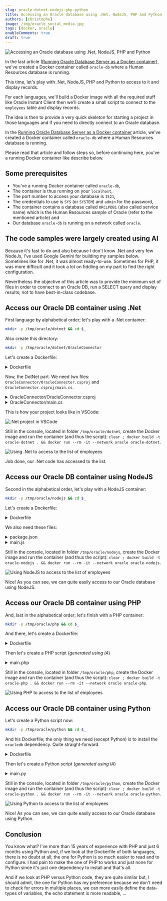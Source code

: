 ```yaml
---
slug: oracle-dotnet-nodejs-php-python
title: Accessing an Oracle database using .Net, NodeJS, PHP and Python
authors: [christophe]
image: /img/oracle_social_media.jpg
tags: [docker, oracle]
enableComments: true
draft: true
---
```

![Accessing an Oracle database using .Net, NodeJS, PHP and Python](/img/oracle_banner.jpg)

In the last article ([Running Oracle Database Server as a Docker container](/blog/docker-oracle-database-server)), we've created a Docker container called `oracle-db` where a Human Resources database is running.

This time, let's play with .Net, NodeJS, PHP and Python to access to it and display records.

For each languages, we'll build a Docker image with all the required stuff like Oracle Instant Client then we'll create a small script to connect to the `employees` table and display records.

The idea is then to provide a very quick skeleton for starting a project in those languages and if you need to directly connect to an Oracle database.

<!-- truncate -->

In the [Running Oracle Database Server as a Docker container](/blog/docker-oracle-database-server) article, we've created a Docker container called `oracle-db` where a Human Resources database is running.

Please read that article and follow steps so, before continuing here, you've a running Docker container like describe below.

## Some prerequisites

* You've a running Docker container called `oracle-db`,
* The container is thus running on your `localhost`,
* The port number to access your database is `1521`,
* The credentials to use is `SYS` (or `SYSTEM`) and `admin` for the password,
* The container contains a database called `ORCLPDB1` (also called service name) which is the Human Resources sample of Oracle (refer to the mentioned article) and
* Our database `oracle-db` is running on a network called `oracle`.

## The code samples were largely created using AI

Because it's fast to do and also because I don't know .Net and very few NodeJs, I've used Google Gemini for building my samples below. Sometimes like for .Net, it was almost ready-to-use. Sometimes for PHP, it was more difficult and it took a lot on fiddling on my part to find the right configuration.

Nevertheless the objective of this article was to provide the minimum set of files in order to connect to an Oracle DB, run a SELECT query and display results; not to have best-in-class codebase.

## Access our Oracle DB container using .Net

First language by alphabetical order; let's play with a .Net container:

```bash
mkdir -p /tmp/oracle/dotnet && cd $_
```

Also create this directory:

```bash
mkdir -p /tmp/oracle/dotnet/OracleConnector
```

Let's create a Dockerfile:

<details>

<summary>Dockerfile</summary>

```dockerfile
# cspell:ignore libaio1,instantclient,libclntsh,libocci,ldconfig

FROM mcr.microsoft.com/dotnet/sdk:8.0 AS build

WORKDIR /app

COPY OracleConnector/*.csproj ./OracleConnector/
RUN dotnet restore ./OracleConnector/OracleConnector.csproj

COPY OracleConnector/. ./OracleConnector/
RUN dotnet publish ./OracleConnector/OracleConnector.csproj -c Release -o out

FROM mcr.microsoft.com/dotnet/runtime:8.0 AS final

WORKDIR /app

COPY --from=build /app/out .

# Install necessary Oracle Instant Client libraries
ARG ORACLE_INSTANT_CLIENT_VERSION=21.12
ARG ORACLE_DOWNLOAD_URL=https://download.oracle.com/otn_software/linux/instantclient/instantclient-basic-linuxx64.zip

RUN apt-get update && apt-get install -y --no-install-recommends \
    curl \
    unzip \
    libaio1 \
    && rm -rf /var/lib/apt/lists/*

RUN curl -sSL "${ORACLE_DOWNLOAD_URL}" -o instantclient.zip \
    && mkdir -p /usr/lib/oracle/instantclient \
    && unzip -qq instantclient.zip -d /usr/lib/oracle/instantclient \
    && rm instantclient.zip \
    && ln -s /usr/lib/oracle/instantclient/libclntsh.so.${ORACLE_INSTANT_CLIENT_VERSION}.1 /usr/lib/oracle/instantclient/libclntsh.so \
    && ln -s /usr/lib/oracle/instantclient/libocci.so.${ORACLE_INSTANT_CLIENT_VERSION}.1 /usr/lib/oracle/instantclient/libocci.so \
    && echo "/usr/lib/oracle/instantclient" > /etc/ld.so.conf.d/oracle-instantclient.conf \
    && ldconfig

ENTRYPOINT ["dotnet", "OracleConnector.dll"]
```

</details>

Now, the DotNet part. We need two files: `OracleConnector/OracleConnector.csproj` and `OracleConnector.csproj/main.cs`.

<details>

<summary>OracleConnector/OracleConnector.csproj</summary>

<!-- cspell:disable -->

```xml
<Project Sdk="Microsoft.NET.Sdk">

  <PropertyGroup>
    <OutputType>Exe</OutputType>
    <TargetFramework>net8.0</TargetFramework>
    <ImplicitUsings>enable</ImplicitUsings>
    <Nullable>enable</Nullable>
  </PropertyGroup>

  <ItemGroup>
    <PackageReference Include="Oracle.ManagedDataAccess.Core" Version="3.21.121" />
  </ItemGroup>

</Project>
```

<!-- cspell:enable -->

</details>

<details>

<summary>OracleConnector/main.cs</summary>

<!-- cspell:disable -->

```dotnet
// cspell:ignore orclpdb1

using Oracle.ManagedDataAccess.Client;
using System;

namespace OracleConnector
{
    class Program
    {
        static void Main(string[] args)
        {
            string dbHost = Environment.GetEnvironmentVariable("ORACLE_HOST") ?? "oracle-db";
            string dbPort = Environment.GetEnvironmentVariable("ORACLE_PORT") ?? "1521";
            string dbService = Environment.GetEnvironmentVariable("ORACLE_SERVICE") ?? "orclpdb1";
            string dbUser = Environment.GetEnvironmentVariable("ORACLE_USER") ?? "system";
            string dbPassword = Environment.GetEnvironmentVariable("ORACLE_PASSWORD") ?? "admin";

            string connectionString = $"Data Source=(DESCRIPTION=(ADDRESS_LIST=(ADDRESS=(PROTOCOL=TCP)(HOST={dbHost})(PORT={dbPort})))(CONNECT_DATA=(SERVICE_NAME={dbService})));User ID={dbUser};Password={dbPassword};";

            try
            {
                using (OracleConnection connection = new OracleConnection(connectionString))
                {
                    connection.Open();

                    string sql = "SELECT employee_id, first_name, last_name, email FROM employees WHERE ROWNUM <= 25";

                    using (OracleCommand command = new OracleCommand(sql, connection))
                    using (OracleDataReader reader = command.ExecuteReader())
                    {
                        Console.WriteLine("\nEmployee ID | First Name           | Last Name            | Email");
                        Console.WriteLine("------------|----------------------|----------------------|-------------------------");

                        while (reader.Read())
                        {
                            int employeeId = reader.GetInt32(0);
                            string firstName = reader.GetString(1);
                            string lastName = reader.GetString(2);
                            string email = reader.GetString(3);

                            Console.WriteLine($"{employeeId,-12}| {firstName,-21}| {lastName,-21}| {email}");
                        }
                    }
                }
            }
            catch (OracleException ex)
            {
                Console.WriteLine($"Error connecting to or querying Oracle: {ex.Message}");
            }
            catch (Exception ex)
            {
                Console.WriteLine($"An unexpected error occurred: {ex.Message}");
            }
        }
    }
}
```

<!-- cspell:enable -->

</details>

This is how your project looks like in VSCode:

![.Net project in VSCode](./images/vscode_dotnet.png)

Still in the console, located in folder `/tmp/oracle/dotnet`, create the Docker image and run the container (and thus the script): `clear ; docker build -t oracle-dotnet . && docker run --rm -it --network oracle oracle-dotnet`.

![Using .Net to access to the list of employees](./images/using_dotnet.png)

Job done, our .Net code has accessed to the list.

## Access our Oracle DB container using NodeJS

Second in the alphabetical order, let's play with a NodeJS container:

```bash
mkdir -p /tmp/oracle/nodejs && cd $_
```

Let's create a Dockerfile:

<details>

<summary>Dockerfile</summary>

```dockerfile
# cspell:ignore libaio

FROM node:20-alpine

WORKDIR /app

COPY package.json .

RUN npm install -g npm@latest
RUN npm install

RUN apk add --no-cache --update curl unzip libaio

COPY main.js .

CMD ["npm", "start"]
```

</details>

We also need these files:

<details>

<summary>package.json</summary>

<!-- cspell:disable -->

```json
{
    "name": "oracle-connector-nodejs",
    "version": "1.0.0",
    "description": "Node.js script to connect to Oracle",
    "main": "app.js",
    "scripts": {
      "start": "node main.js"
    },
    "dependencies": {
      "oracledb": "^6.3.0"
    }
}
```

<!-- cspell:enable -->

</details>

<details>

<summary>main.js</summary>

<!-- cspell:disable -->

```javascript
// cspell:ignore orclpdb1, oracledb

const oracledb = require("oracledb");

async function run() {
  let connection;

  try {
    const dbHost = process.env.ORACLE_HOST || "oracle-db";
    const dbPort = process.env.ORACLE_PORT || "1521";
    const dbService = process.env.ORACLE_SERVICE || "orclpdb1";
    const dbUser = process.env.ORACLE_USER || "SYSTEM";
    const dbPassword = process.env.ORACLE_PASSWORD || "admin";

    const connectConfig = {
      user: dbUser,
      password: dbPassword,
      connectString: `${dbHost}:${dbPort}/${dbService}`,
    };

    connection = await oracledb.getConnection(connectConfig);

    const result = await connection.execute(
      `SELECT employee_id, first_name, last_name, email FROM employees WHERE ROWNUM <= 25`, // Assuming your table is named 'EMPLOYEES'
    );

    console.log(
      "\nEmployee ID | First Name           | Last Name             | Email",
    );
    console.log(
      "------------|----------------------|-----------------------|-------------------------",
    );

    for (const row of result.rows) {
      const employeeId = row[0];
      const firstName = row[1];
      const lastName = row[2];
      const email = row[3];
      console.log(
        `${employeeId.toString().padEnd(12)}| ${firstName.padEnd(21)}| ${lastName.padEnd(21)}| ${email}`,
      );
    }
  } catch (err) {
    console.error("Error connecting to or querying Oracle:", err);
  } finally {
    if (connection) {
      try {
        await connection.close();
      } catch (err) {
        console.error("Error closing connection:", err);
      }
    }
  }
}

run();
```

<!-- cspell:enable -->

</details>

Still in the console, located in folder `/tmp/oracle/nodejs`, create the Docker image and run the container (and thus the script): `clear ; docker build -t oracle-nodejs . && docker run --rm -it --network oracle oracle-nodejs`.

![Using NodeJS to access to the list of employees](./images/using_nodejs.png)

Nice! As you can see, we can quite easily access to our Oracle database using NodeJS.

## Access our Oracle DB container using PHP

And, last in the alphabetical order; let's finish with a PHP container:

```bash
mkdir -p /tmp/oracle/php && cd $_
```

And there, let's create a Dockerfile:

<details>

<summary>Dockerfile</summary>

```dockerfile
# cspell:ignore instantclient,libaio1,libncurses5,libreadline8,ldconfig,pecl

FROM php:fpm

RUN apt-get update && apt-get install -y --no-install-recommends \
    libaio1 \
    libncurses5 \
    libreadline8 \
    locales \
    unzip \
    && rm -rf /var/lib/apt/lists/*

RUN locale-gen en_US.UTF-8
ENV LANG=en_US.UTF-8
ENV LANGUAGE=en_US:en
ENV LC_ALL=en_US.UTF-8

ARG ORACLE_INSTANT_CLIENT_VERSION=21.12

# Downloading Oracle Instant Client
RUN curl -o /tmp/instantclient-basic.zip -L "https://download.oracle.com/otn_software/linux/instantclient/instantclient-basic-linuxx64.zip" \
    && curl -o /tmp/instantclient-sdk.zip -L "https://download.oracle.com/otn_software/linux/instantclient/instantclient-sdk-linuxx64.zip" \
    && mkdir -p /usr/lib/oracle \
    && unzip -o /tmp/instantclient-basic.zip -d /usr/lib/oracle \
    && unzip -o /tmp/instantclient-sdk.zip -d /usr/lib/oracle \
    && rm /tmp/*.zip \
    && ln -s /usr/lib/oracle/instantclient_* /usr/lib/oracle/instantclient \
    && sh -c "echo /usr/lib/oracle/instantclient > /etc/ld.so.conf.d/oracle-instantclient.conf" \
    && ldconfig

# Install OCI8 Extension
RUN echo 'instantclient,/usr/lib/oracle/instantclient' | pecl install oci8 \
    && docker-php-ext-enable oci8

WORKDIR /app

COPY main.php .

CMD [ "php", "main.php" ]
```

</details>

Then let's create a PHP script (*generated using IA*)

<!-- cspell:disable -->
<details>

<summary>main.php</summary>

```php
<?php

declare(strict_types=1);

// cspell:ignore orclpdb1,rownum,sqlt

$dbUser = "system";
$dbPassword = "admin";
$dbHost = "oracle-db";
$dbPort = "1521";
$dbServiceName = "orclpdb1";

$connection = null;
$statement = null;

try {
    $dsn = "(DESCRIPTION=(ADDRESS_LIST=(ADDRESS=(PROTOCOL=TCP)(HOST={$dbHost})(PORT={$dbPort})))(CONNECT_DATA=(SERVICE_NAME={$dbServiceName})))";

    /** @var resource|false $connection */
    $connection = oci_connect($dbUser, $dbPassword, $dsn, "");

    if (!$connection) {
        $e = oci_error();
        throw new Exception("Error connecting to Oracle: " . $e['message']);
    }

    $sql = "SELECT employee_id, first_name, last_name, email FROM system.employees WHERE ROWNUM <= :max_rows";

    /** @var resource|false $statement */
    $statement = oci_parse($connection, $sql);

    if (!$statement) {
        $e = oci_error($connection);
        throw new Exception("Error parsing SQL statement: " . $e['message']);
    }

    $numRows = 25;
    oci_bind_by_name($statement, ":max_rows", $numRows, SQLT_INT);

    $result = oci_execute($statement);

    if (!$result) {
        $e = oci_error($statement);
        throw new Exception("Error executing SQL statement: " . $e['message']);
    }

    echo "Employee ID | First Name          | Last Name           | Email\n";
    echo str_repeat("-", 80) . "\n";

    while (($row = oci_fetch_array($statement, OCI_ASSOC + OCI_RETURN_NULLS)) !== false) {
        $employeeId = (int) $row['EMPLOYEE_ID'];
        $firstName = $row['FIRST_NAME'];
        $lastName = $row['LAST_NAME'];
        $email = $row['EMAIL'];
        printf("%-12d| %-20s| %-20s| %-26s\n", $employeeId, $firstName, $lastName, $email);
    }

} catch (Exception $exception) {
    echo "Error: " . $exception->getMessage() . "\n";
} finally {
    if (is_resource($statement)) {
        oci_free_statement($statement);
    }
    if (is_resource($connection)) {
        oci_close($connection);
    }
}

?>

```
<!-- cspell:enable -->

</details>

Still in the console, located in folder `/tmp/oracle/php`, create the Docker image and run the container (and thus the script): `clear ; docker build -t oracle-php . && docker run --rm -it --network oracle oracle-php`.

![Using PHP to access to the list of employees](./images/using_php.png)

## Access our Oracle DB container using Python

Let's create a Python script now:

```bash
mkdir -p /tmp/oracle/python && cd $_
```

And his Dockerfile; the only thing we need (except Python) is to install the `oracledb` dependency. Quite straight-forward.

<details>

<summary>Dockerfile</summary>

```dockerfile
# cspell:ignore oracledb

FROM python:slim

WORKDIR /app

RUN pip install --no-cache-dir oracledb

COPY main.py main.py

CMD ["python", "main.py"]
```

</details>

Then let's create a Python script (*generated using IA*)

<!-- cspell:disable -->
<details>

<summary>main.py</summary>

```python
import oracledb
from typing import Optional, Tuple, List

# cspell:ignore oracledb,orclpdb1,sysdba,rownum

DB_USER: str = "SYS"
DB_PASSWORD: str = "admin"
DB_HOST: str = "oracle-db"
DB_PORT: int = 1521
DB_SERVICE_NAME: str = "orclpdb1"

connection: Optional[oracledb.Connection] = None
cursor: Optional[oracledb.Cursor] = None

try:
    dsn: str = f"{DB_HOST}:{DB_PORT}/{DB_SERVICE_NAME}"

    connection = oracledb.connect(
        user=DB_USER,
        password=DB_PASSWORD,
        dsn=dsn,
        mode=oracledb.AuthMode.SYSDBA,
    )

    cursor = connection.cursor()

    sql: str = (
        "SELECT employee_id, first_name, last_name, email "
        "FROM system.employees "
        "WHERE ROWNUM <= :max_rows"
    )

    num_rows: int = 25
    cursor.execute(sql, max_rows=num_rows)

    records: List[Tuple[int, str, str, str]] = cursor.fetchall()

    print("Employee ID | First Name          | Last Name           | Email")
    print("-" * 80)

    employee_id: int
    first_name: str
    last_name: str
    email: str

    for record in records:
        employee_id, first_name, last_name, email = record
        print(f"{employee_id:<12}| {first_name:<20}| {last_name:<20}| {email:<26}")

except oracledb.Error as exception:
    print(f"Error connecting to Oracle: {exception}")

finally:
    if cursor:
        try:
            cursor.close()
        except oracledb.Error as exception:
            print(f"Error closing cursor: {exception}")
    if connection:
        try:
            connection.close()
        except oracledb.Error as exception:
            print(f"Error closing connection: {exception}")
```
<!-- cspell:enable -->

</details>

Still in the console, located in folder `/tmp/oracle/python`, create the Docker image and run the container (and thus the script): `clear ; docker build -t oracle-python . && docker run --rm -it --network oracle oracle-python`.

![Using Python to access to the list of employees](./images/using_python.png)

Nice! As you can see, we can quite easily access to our Oracle database using Python.

## Conclusion

You know what? I've more than 15 years of experience with PHP and just 6 months using Python and, if we look at the Dockerfile of both languages, there is no doubt at all; the one for Python is so much easier to read and to configure. I had pain to make the one of PHP to works and just none for Python since it's just one dependency to install and that's all.

And if we look at PHP versus Python code, they are quite similar but, I should admit, the one for Python has my preference because we don't need to check for errors in multiple places, we can more easily define the data-types of variables, the echo statement is more readable, ...
